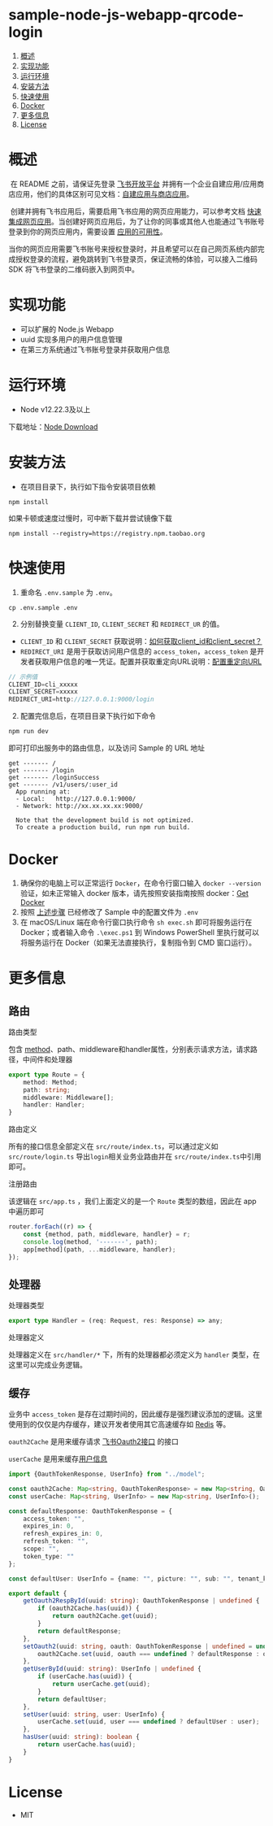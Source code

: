 #  sample-node-js-webapp-qrcode-login

1. [概述](#概述)
2. [实现功能](#实现功能)
2. [运行环境](#运行环境)
3. [安装方法](#安装方法)
4. [快速使用](#快速使用)
4. [Docker](#Docker)
4. [更多信息](#更多信息)
4. [License](#License)

# 概述

​	在 README 之前，请保证先登录 [飞书开放平台](https://open.feishu.cn/) 并拥有一个企业自建应用/应用商店应用，他们的具体区别可见文档：[自建应用与商店应用](https://open.feishu.cn/document/home/app-types-introduction/self-built-apps-and-store-apps)。

​	创建并拥有飞书应用后，需要启用飞书应用的网页应用能力，可以参考文档 [快速集成网页应用](https://open.feishu.cn/document/home/integrating-web-apps-in-5-minutes/create-app-and-configuration)。当创建好网页应用后，为了让你的同事或其他人也能通过飞书账号登录到你的网页应用内，需要设置 [应用的可用性](https://open.feishu.cn/document/home/introduction-to-scope-and-authorization/availability)。

​	当你的网页应用需要飞书账号来授权登录时，并且希望可以在自己网页系统内部完成授权登录的流程，避免跳转到飞书登录页，保证流畅的体验，可以接入二维码 SDK 将飞书登录的二维码嵌入到网页中。

# 实现功能

- 可以扩展的 Node.js Webapp
- uuid 实现多用户的用户信息管理
- 在第三方系统通过飞书账号登录并获取用户信息

#	运行环境

- Node v12.22.3及以上

下载地址：[Node Download](https://nodejs.org/zh-cn/download/)

# 安装方法

- 在项目目录下，执行如下指令安装项目依赖

```shell
npm install
```

如果卡顿或速度过慢时，可中断下载并尝试镜像下载

```shell
npm install --registry=https://registry.npm.taobao.org
```

# 快速使用

1. 重命名 `.env.sample` 为 `.env`。

```shel
cp .env.sample .env
```

2. 分别替换变量 `CLIENT_ID`, `CLIENT_SECRET`  和 `REDIRECT_UR` 的值。

- `CLIENT_ID` 和 `CLIENT_SECRET` 获取说明：[如何获取client_id和client_secret？](https://open.feishu.cn/document/uAjLw4CM/ukTMukTMukTM/reference/im-v1/guide/faq#508869c1)
- `REDIRECT_URI` 是用于获取访问用户信息的 `access_token`，`access_token` 是开发者获取用户信息的唯一凭证。配置并获取重定向URL说明：[配置重定向URL](https://open.feishu.cn/document/uYjL24iN/uYjN3QjL2YzN04iN2cDN)

```typescript
// 示例值
CLIENT_ID=cli_xxxxx
CLIENT_SECRET=xxxxx
REDIRECT_URI=http://127.0.0.1:9000/login
```

2. 配置完信息后，在项目目录下执行如下命令

```sh
npm run dev
```

即可打印出服务中的路由信息，以及访问 Sample 的 URL 地址

```
get ------- /
get ------- /login
get ------- /loginSuccess
get ------- /v1/users/:user_id
  App running at:
  - Local:   http://127.0.0.1:9000/
  - Network: http://xx.xx.xx.xx:9000/

  Note that the development build is not optimized.
  To create a production build, run npm run build.

```

# Docker

1. 确保你的电脑上可以正常运行 `Docker`，在命令行窗口输入 `docker --version` 验证，如未正常输入 docker 版本，请先按照安装指南按照 docker：[Get Docker](https://docs.docker.com/get-docker/)
2. 按照 [上述步骤](#快速使用) 已经修改了 Sample 中的配置文件为 `.env`
3. 在 macOS/Linux 端在命令行窗口执行命令 `sh exec.sh` 即可将服务运行在 Docker；或者输入命令 `.\exec.ps1` 到 Windows PowerShell 里执行就可以将服务运行在 Docker（如果无法直接执行，复制指令到 CMD 窗口运行）。

# 更多信息

## 路由

路由类型

包含 [method](https://developer.mozilla.org/en-US/docs/Web/HTTP/Methods)、path、middleware和handler属性，分别表示请求方法，请求路径，中间件和处理器

```typescript
export type Route = {
    method: Method;
    path: string;
    middleware: Middleware[];
    handler: Handler;
}
```

路由定义

所有的接口信息全部定义在 `src/route/index.ts`，可以通过定义如 `src/route/login.ts`	导出`login`相关业务业路由并在 `src/route/index.ts`中引用即可。

注册路由

该逻辑在 `src/app.ts` ，我们上面定义的是一个  `Route` 类型的数组，因此在 app 中遍历即可

```typescript
router.forEach((r) => {
    const {method, path, middleware, handler} = r;
    console.log(method, '-------', path);
    app[method](path, ...middleware, handler);
});
```

## 处理器

处理器类型

```typescript
export type Handler = (req: Request, res: Response) => any;
```

处理器定义

处理器定义在  `src/handler/*` 下，所有的处理器都必须定义为 `handler` 类型，在这里可以完成业务逻辑。

## 缓存

业务中 `access_token` 是存在过期时间的，因此缓存是强烈建议添加的逻辑。这里使用到的仅仅是内存缓存，建议开发者使用其它高速缓存如 [Redis](https://redis.io/) 等。

`oauth2Cache` 是用来缓存请求 [飞书Oauth2接口](https://open.feishu.cn/document/common-capabilities/sso/api/get-access_token) 的接口

`userCache` 是用来缓存[用户信息](https://open.feishu.cn/document/common-capabilities/sso/api/get-user-info)

```typescript
import {OauthTokenResponse, UserInfo} from "../model";

const oauth2Cache: Map<string, OauthTokenResponse> = new Map<string, OauthTokenResponse>();
const userCache: Map<string, UserInfo> = new Map<string, UserInfo>();

const defaultResponse: OauthTokenResponse = {
    access_token: "",
    expires_in: 0,
    refresh_expires_in: 0,
    refresh_token: "",
    scope: "",
    token_type: ""
};

const defaultUser: UserInfo = {name: "", picture: "", sub: "", tenant_key: ""};

export default {
    getOauth2RespById(uuid: string): OauthTokenResponse | undefined {
        if (oauth2Cache.has(uuid)) {
            return oauth2Cache.get(uuid);
        }
        return defaultResponse;
    },
    setOauth2(uuid: string, oauth: OauthTokenResponse | undefined = undefined) {
        oauth2Cache.set(uuid, oauth === undefined ? defaultResponse : oauth);
    },
    getUserById(uuid: string): UserInfo | undefined {
        if (userCache.has(uuid)) {
            return userCache.get(uuid);
        }
        return defaultUser;
    },
    setUser(uuid: string, user: UserInfo) {
        userCache.set(uuid, user === undefined ? defaultUser : user);
    },
    hasUser(uuid: string): boolean {
        return userCache.has(uuid);
    }
}
```

# License

- MIT
